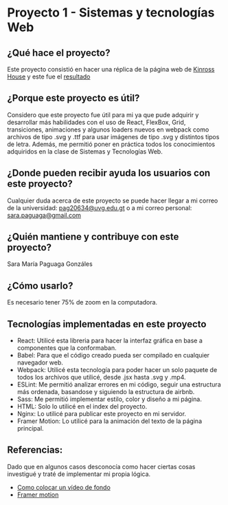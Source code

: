 # Proyecto 1 - Sistemas y tecnologías Web

## ¿Qué hace el proyecto? 
Este proyecto consistió en hacer una réplica de la página web de [Kinross House](https://www.kinrosshouse.com/) y este fue el [resultado](http://54.144.153.203:3011/)

## ¿Porque este proyecto es útil?
Considero que este proyecto fue útil para mi ya que pude adquirir y desarrollar más habilidades con el uso de React, FlexBox,  Grid, transiciones, animaciones y algunos loaders nuevos en webpack como archivos de tipo .svg y .ttf para usar imágenes de tipo .svg y distintos tipos de letra. Además, me permitió poner en práctica todos los conocimientos adquiridos en la clase de Sistemas y Tecnologías Web.

## ¿Donde pueden recibir ayuda los usuarios con este proyecto?
Cualquier duda acerca de este proyecto se puede hacer llegar a mi correo de la universidad: pag20634@uvg.edu.gt o a mi correo personal: sara.paguaga@gmail.com

## ¿Quién mantiene y contribuye con este proyecto?
Sara María Paguaga Gonzáles

## ¿Cómo usarlo?
Es necesario tener 75% de zoom en la computadora.

## Tecnologías implementadas en este proyecto
- React:
  Utilicé esta libreria para hacer la interfaz gráfica en base a componentes que la conformaban.
- Babel: 
  Para que el código creado pueda ser compilado en cualquier navegador web.
- Webpack: 
  Utilicé esta tecnología para poder hacer un solo paquete de todos los archivos que utilicé, desde .jsx hasta .svg y .mp4.
- ESLint: 
  Me permitió analizar errores en mi código, seguir una estructura más ordenada, basandose y siguiendo la estructura de airbnb.
- Sass: 
  Me permitió implementar estilo, color y diseño a mi página.
- HTML: 
  Solo lo utilicé en el index del proyecto.
- Nginx:
  Lo utilicé para publicar este proyecto en mi servidor.
- Framer Motion: 
  Lo utilicé para la animación del texto de la página principal.
  
## Referencias:
Dado que en algunos casos desconocía como hacer ciertas cosas investigué y traté de implementar mi propia lógica.
- [Como colocar un vídeo de fondo](https://www.youtube.com/watch?v=8MgpE2DTTKA&t=1320s)
- [Framer motion](https://www.youtube.com/watch?v=BtsVMvds3P0&t=163s)

